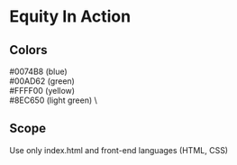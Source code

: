 # Equity In Action

## Colors
#0074B8 (blue) \
#00AD62 (green) \
#FFFF00 (yellow) \
#8EC650 (light green) \

## Scope
Use only index.html and front-end languages (HTML, CSS)
